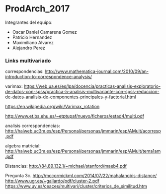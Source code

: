 # ProdArch_2017
Integrantes del equipo: 
* Oscar Daniel Camarena Gomez 
* Patricio Hernandez 
* Maximiliano Alvarez 
* Alejandro Perez

### Links multivariado
correspondencias:
http://www.mathematica-journal.com/2010/09/an-introduction-to-correspondence-analysis/

varimax:
https://web.ua.es/es/lpa/docencia/practicas-analisis-exploratorio-de-datos-con-spss/practica-5-analisis-multivariante-con-spss-reduccion-de-datos-analisis-de-componentes-principales-y-factorial.html

https://en.wikipedia.org/wiki/Varimax_rotation

http://www.et.bs.ehu.es/~etptupaf/nuevo/ficheros/estad4/multi.pdf

analisis correspondencias:
http://halweb.uc3m.es/esp/Personal/personas/jmmarin/esp/AMult/acorresp.pdf

algebra matricial:
http://halweb.uc3m.es/esp/Personal/personas/jmmarin/esp/AMult/tema1am.pdf

Distancias:
http://84.89.132.1/~michael/stanford/maeb4.pdf

Pregunta 3c.
http://mccormickml.com/2014/07/22/mahalanobis-distance/
http://www.ugr.es/~gallardo/pdf/cluster-2.pdf
https://www.uv.es/ceaces/multivari/cluster/criterios_de_similitud.htm
